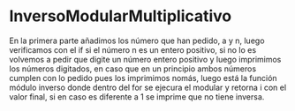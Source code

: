 # InversoModularMultiplicativo
En la primera parte añadimos los número que han pedido, a y n, luego verificamos con el if si el número n es un entero positivo, si no lo es volvemos a pedir que digite
un número entero positivo y luego imprimimos los números digitados, en caso que en un principio ambos números cumplen con lo pedido pues los imprimimos nomás, luego está
la función módulo inverso donde dentro del for se ejecura el modular y retorna i con el valor final, si en caso es diferente a 1 se imprime que no tiene inversa.
